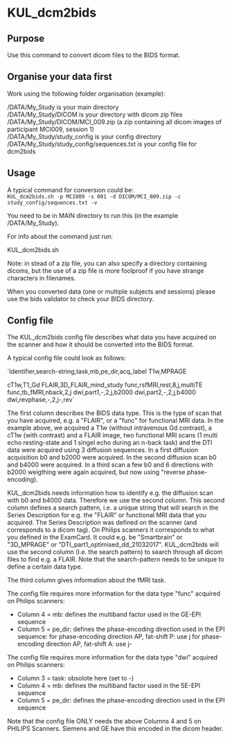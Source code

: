 # KUL_dcm2bids

## Purpose

Use this command to convert dicom files to the BIDS format.



## Organise your data first

Work using the following folder organisation (example):

/DATA/My_Study is your main directory  
/DATA/My_Study/DICOM is your directory with dicom zip files  
/DATA/My_Study/DICOM/MCI_009.zip (a zip containing all dicom images of participant MCI009, session 1)  
/DATA/My_Study/study_config is your config directory  
/DATA/My_Study/study_config/sequences.txt is your config file for dcm2bids  



## Usage

A typical command for conversion could be:  
`KUL_dcm2bids.sh -p MCI009 -s 001 -d DICOM/MCI_009.zip -c study_config/sequences.txt -v`



You need to be in MAIN directory to run this (in the example /DATA/My_Study).

For info about the command just run:

KUL_dcm2bids.sh

Note: in stead of a zip file, you can also specify a directory containing dicoms, but the use of a zip file is more foolproof if you have strange characters in filenames.

When you converted data (one or multiple subjects and sessions) please use the bids validator to check your BIDS directory.



## Config file

The KUL_dcm2bids config file describes what data you have acquired on the scanner and how it should be converted into the BIDS format.

A typical config file could look as follows:

`Identifier,search-string,task,mb,pe_dir,acq_label
T1w,MPRAGE

cT1w,T1_Gd
FLAIR,3D_FLAIR_mind_study
func,rsfMRI,rest,8,j,multiTE
func,tb_fMRI,nback,2,j
dwi,part1,-,2,j,b2000
dwi,part2,-,2,j,b4000
dwi,revphase,-,2,j-,rev`



The first column describes the BIDS data type. This is the type of scan that you have acquired, e.g. a "FLAIR", or a "func" for functional MRI data.
In the example above, we acquired a T1w (without intravenous Gd contrast), a cT1w (with contrast) and a FLAIR image, two functional MRI scans (1 multi echo resting-state and 1 singel echo during an n-back task) and the DTI data were acquired using 3 diffusion sequences. In a first diffusion acquisition b0 and b2000 were acquired. In the second diffusion scan b0 and b4000 were acquired. In a third scan a few b0 and 6 directions with b2000 weigthing were again acquired, but now using "reverse phase-encoding). 



KUL_dcm2bids needs information how to identify e.g. the diffusion scan with b0 and b4000 data. Therefore we use the second column. This second column defines a search pattern, i.e. a unique string that will search in the Series Description for e.g. the "FLAIR" or functional MRI data that you acquired. The Series Description was defined on the scanner (and corresponds to a dicom tag). On Philips scanners it corresponds to what you defined in the ExamCard. It could e.g. be "Smartbrain" or "3D_MPRAGE" or "DTI_part1_optimised_dd_21032017". 
KUL_dcm2bids will use the second column (I.e. the search pattern) to search through all dicom files to find e.g. a FLAIR.
Note that the search-pattern needs to be unique to define a certain data type. 



The third column gives information about the fMRI task. 



The config file requires more information for the data type "func" acquired on Philips scanners:

- Column 4 = mb: defines the multiband factor used in the GE-EPI sequence
- Column 5 = pe_dir: defines the phase-encoding direction used in the EPI sequence:
    for phase-encoding direction AP, fat-shift P: use j
    for phase-encoding direction AP, fat-shift A: use j-

The config file requires more information for the data type "dwi" acquired on Philips scanners:

- Column 3 = task: obsolote here (set to -)
- Column 4 = mb: defines the multiband factor used in the SE-EPI sequence
- Column 5 = pe_dir: defines the phase-encoding direction used in the EPI sequence

Note that the config file ONLY needs the above Columns 4 and 5 on PHILIPS Scanners. Siemens and GE have this encoded in the dicom header.
